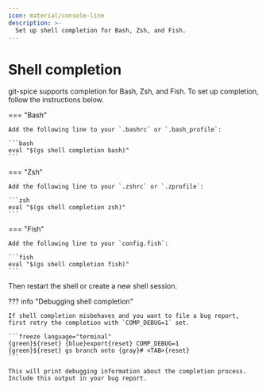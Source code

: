 ```yaml
---
icon: material/console-line
description: >-
  Set up shell completion for Bash, Zsh, and Fish.
---
```


# Shell completion

git-spice supports completion for Bash, Zsh, and Fish.
To set up completion, follow the instructions below.

=== "Bash"

    Add the following line to your `.bashrc` or `.bash_profile`:

    ```bash
    eval "$(gs shell completion bash)"
    ```

=== "Zsh"

    Add the following line to your `.zshrc` or `.zprofile`:

    ```zsh
    eval "$(gs shell completion zsh)"
    ```

=== "Fish"

    Add the following line to your `config.fish`:

    ```fish
    eval "$(gs shell completion fish)"
    ```

Then restart the shell or create a new shell session.

??? info "Debugging shell completion"

    If shell completion misbehaves and you want to file a bug report,
    first retry the completion with `COMP_DEBUG=1` set.

    ```freeze language="terminal"
    {green}${reset} {blue}export{reset} COMP_DEBUG=1
    {green}${reset} gs branch onto {gray}# <TAB>{reset}
    ```

    This will print debugging information about the completion process.
    Include this output in your bug report.
